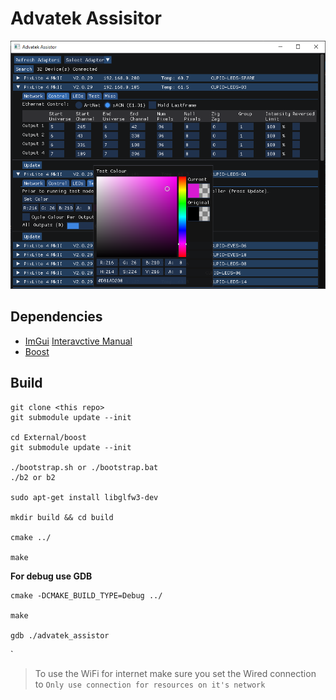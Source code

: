 # Advatek Assisitor

![preview](img/preview2.png)

## Dependencies

  - [ImGui](https://github.com/ocornut/imgui) [Interavctive Manual](https://pthom.github.io/imgui_manual_online/manual/imgui_manual.html)  
  - [Boost](https://github.com/boostorg/boost)  

## Build
    
    git clone <this repo>
    git submodule update --init
    
    cd External/boost
    git submodule update --init

    ./bootstrap.sh or ./bootstrap.bat
    ./b2 or b2
    
    sudo apt-get install libglfw3-dev
    
    mkdir build && cd build
    
    cmake ../ 
    
    make


 **For debug use GDB**

    cmake -DCMAKE_BUILD_TYPE=Debug ../
    
    make
    
    gdb ./advatek_assistor
`
> To use the WiFi for internet make sure you set the Wired connection to `Only use connection for resources on it's network`

